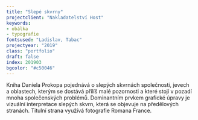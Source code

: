 ```yaml
---
title: "Slepé skvrny"
projectclient: "Nakladatelství Host"
keywords: 
- obálka
- typografie
fontsused: "Ladislav, Tabac"
projectyear: "2019"
class: "portfolio"
draft: false
index: 201903
bgcolor: "#c50046"
---
```



Kniha Daniela Prokopa pojednává o&nbsp;slepých skvrnách společnosti, jevech a&nbsp;oblastech, kterým se dostává přílíš malé pozornosti a&nbsp;které stojí v&nbsp;pozadí mnoha společenských problémů. Dominantním prvkem grafické úpravy je vizuální interpretace slepých skvrn, která se objevuje na&nbsp;předělových stranách. Titulní strana využívá fotografie Romana France.